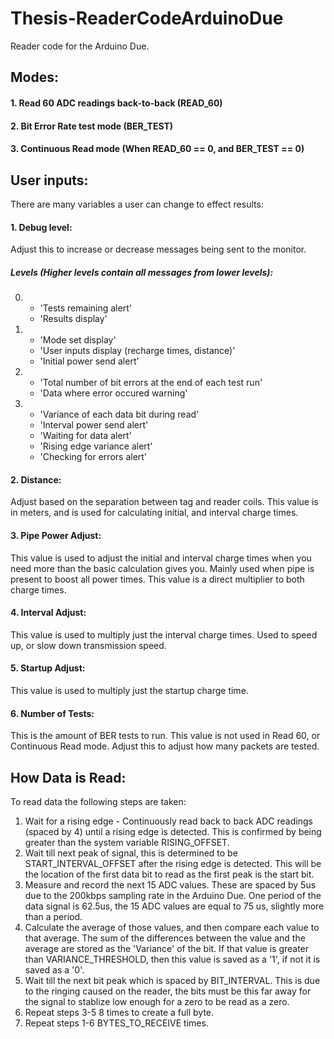 # Thesis-ReaderCodeArduinoDue

Reader code for the Arduino Due.

## Modes:
#### 1. Read 60 ADC readings back-to-back (READ_60)


#### 2. Bit Error Rate test mode (BER_TEST)


#### 3. Continuous Read mode (When READ_60 == 0, and BER_TEST == 0)


## User inputs:
There are many variables a user can change to effect results:
#### 1. Debug level:
Adjust this to increase or decrease messages being sent to the monitor.

##### Levels (Higher levels contain all messages from lower levels):
0. - 'Tests remaining alert'
   - 'Results display'
          
1. - 'Mode set display'
   - 'User inputs display (recharge times, distance)'
   - 'Initial power send alert'
          
2. - 'Total number of bit errors at the end of each test run'
   - 'Data where error occured warning'
          
3. - 'Variance of each data bit during read'
   - 'Interval power send alert'
   - 'Waiting for data alert'
   - 'Rising edge variance alert'
   - 'Checking for errors alert' 

#### 2. Distance:
Adjust based on the separation between tag and reader coils. This value is in meters, and is used for calculating initial, and interval charge times.

#### 3. Pipe Power Adjust: 
This value is used to adjust the initial and interval charge times when you need more than the basic calculation gives you. Mainly used when pipe is present to boost all power times. This value is a direct multiplier to both charge times.

#### 4. Interval Adjust:
This value is used to multiply just the interval charge times. Used to speed up, or slow down transmission speed. 

#### 5. Startup Adjust:
This value is used to multiply just the startup charge time. 

#### 6. Number of Tests:
This is the amount of BER tests to run. This value is not used in Read 60, or Continuous Read mode. Adjust this to adjust how many packets are tested.


## How Data is Read:
To read data the following steps are taken:
1. Wait for a rising edge - Continuously read back to back ADC readings (spaced by 4) until a rising edge is detected. This is confirmed by being greater than the system variable RISING_OFFSET.
2. Wait till next peak of signal, this is determined to be START_INTERVAL_OFFSET after the rising edge is detected. This will be the location of the first data bit to read as the first peak is the start bit.  
3. Measure and record the next 15 ADC values. These are spaced by 5us due to the 200kbps sampling rate in the Arduino Due. One period of the data signal is 62.5us, the 15 ADC values are equal to 75 us, slightly more than a period. 
4. Calculate the average of those values, and then compare each value to that average. The sum of the differences between the value and the average are stored as the 'Variance' of the bit. If that value is greater than VARIANCE_THRESHOLD, then this value is saved as a '1', if not it is saved as a '0'.
5. Wait till the next bit peak which is spaced by BIT_INTERVAL. This is due to the ringing caused on the reader, the bits must be this far away for the signal to stablize low enough for a zero to be read as a zero. 
6. Repeat steps 3-5 8 times to create a full byte.
7. Repeat steps 1-6 BYTES_TO_RECEIVE times.
